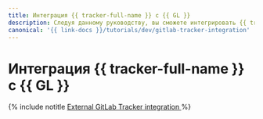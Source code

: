 ```yaml
---
title: Интеграция {{ tracker-full-name }} с {{ GL }}
description: Следуя данному руководству, вы сможете интегрировать {{ tracker-name }} с {{ GL }}.
canonical: '{{ link-docs }}/tutorials/dev/gitlab-tracker-integration'
---
```


# Интеграция {{ tracker-full-name }} с {{ GL }}


{% include notitle [External GitLab Tracker integration ](../../_tutorials/dev/external-gitlab-tracker-integration.md) %}

